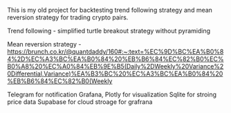 This is my old project for backtesting trend following strategy and mean reversion strategy for trading crypto pairs. 

Trend following - simplified turtle breakout strategy without pyramiding

Mean reversion strategy - https://brunch.co.kr/@quantdaddy/160#:~:text=%EC%9D%BC%EA%B0%84%2D%EC%A3%BC%EA%B0%84%20%EB%B6%84%EC%82%B0%EC%B0%A8%20%EC%A0%84%EB%9E%B5(Daily%2DWeekly%20Variance%20Differential,Variance)%EA%B3%BC%20%EC%A3%BC%EA%B0%84%20%EB%B6%84%EC%82%B0(Weekly

Telegram for notification
Grafana, Plotly for visualization
Sqlite for stroing price data
Supabase for cloud stroage for grafrana

